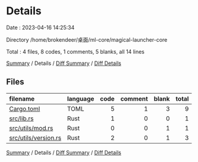 # Details

Date : 2023-04-16 14:25:34

Directory /home/brokendeer/桌面/ml-core/magical-launcher-core

Total : 4 files,  8 codes, 1 comments, 5 blanks, all 14 lines

[Summary](results.md) / Details / [Diff Summary](diff.md) / [Diff Details](diff-details.md)

## Files
| filename | language | code | comment | blank | total |
| :--- | :--- | ---: | ---: | ---: | ---: |
| [Cargo.toml](/Cargo.toml) | TOML | 5 | 1 | 3 | 9 |
| [src/lib.rs](/src/lib.rs) | Rust | 1 | 0 | 0 | 1 |
| [src/utils/mod.rs](/src/utils/mod.rs) | Rust | 0 | 0 | 1 | 1 |
| [src/utils/version.rs](/src/utils/version.rs) | Rust | 2 | 0 | 1 | 3 |

[Summary](results.md) / Details / [Diff Summary](diff.md) / [Diff Details](diff-details.md)